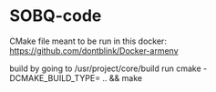 # SOBQ-code

CMake file meant to be run in this docker:
https://github.com/dontblink/Docker-armenv

build by going to /usr/project/core/build 
run cmake -DCMAKE_BUILD_TYPE=<DEBUG or RELEASE> .. && make
